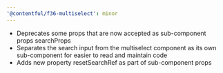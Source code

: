 ```yaml
---
'@contentful/f36-multiselect': minor
---
```


- Deprecates some props that are now accepted as sub-component props searchProps
- Separates the search input from the multiselect component as its own sub-component for easier to read and maintain code
- Adds new property resetSearchRef as part of sub-component props
